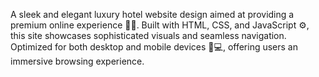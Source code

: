 A sleek and elegant luxury hotel website design aimed at providing a premium online experience 🏨✨. Built with HTML, CSS, and JavaScript ⚙️, this site showcases sophisticated visuals and seamless navigation. Optimized for both desktop and mobile devices 📱💻, offering users an immersive browsing experience.
